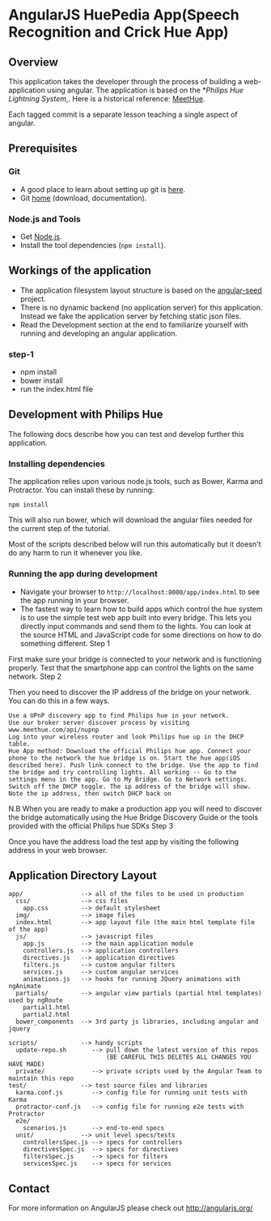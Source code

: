 # AngularJS HuePedia App(Speech Recognition and Crick Hue App)

## Overview

This application takes the developer through the process of building a web-application using
angular. The application is based on the **Philips Hue Lightning System*,. Here is a historical reference: [MeetHue](http://www.developers.meethue.com/).

Each tagged commit is a separate lesson teaching a single aspect of angular.

 

## Prerequisites

### Git

- A good place to learn about setting up git is [here][git-github].
- Git [home][git-home] (download, documentation).

### Node.js and Tools

- Get [Node.js][node-download].
- Install the tool dependencies (`npm install`).


## Workings of the application

- The application filesystem layout structure is based on the [angular-seed] project.
- There is no dynamic backend (no application server) for this application. Instead we fake the
  application server by fetching static json files.
- Read the Development section at the end to familiarize yourself with running and developing
  an angular application.

 
 

### step-1

- npm install
- bower install
- run the index.html file

  


## Development with Philips Hue

The following docs describe how you can test and develop further this application.


### Installing dependencies

The application relies upon various node.js tools, such as Bower, Karma and Protractor.  You can
install these by running:

```
npm install
```

This will also run bower, which will download the angular files needed for the current step of the
tutorial.

Most of the scripts described below will run this automatically but it doesn't do any harm to run
it whenever you like.

### Running the app during development

 
- Navigate your browser to `http://localhost:8000/app/index.html` to see the app running in your browser.
- The fastest way to learn how to build apps which control the hue system is to use the simple test web app built into every bridge. This lets you directly input commands and send them to the lights. You can look at the source HTML and JavaScript code for some directions on how to do something different.
Step 1

First make sure your bridge is connected to your network and is functioning properly. Test that the smartphone app can control the lights on the same network.
Step 2

Then you need to discover the IP address of the bridge on your network. You can do this in a few ways.

    Use a UPnP discovery app to find Philips hue in your network.
    Use our broker server discover process by visiting www.meethue.com/api/nupnp
    Log into your wireless router and look Philips hue up in the DHCP table.
    Hue App method: Download the official Philips hue app. Connect your phone to the network the hue bridge is on. Start the hue app(iOS described here). Push link connect to the bridge. Use the app to find the bridge and try controlling lights. All working -- Go to the settings menu in the app. Go to My Bridge. Go to Network settings. Switch off the DHCP toggle. The ip address of the bridge will show. Note the ip address, then switch DHCP back on

N.B When you are ready to make a production app you will need to discover the bridge automatically using the Hue Bridge Discovery Guide or the tools provided with the official Philips hue SDKs
Step 3

Once you have the address load the test app by visiting the following address in your web browser.

 
 

## Application Directory Layout

    app/                --> all of the files to be used in production
      css/              --> css files
        app.css         --> default stylesheet
      img/              --> image files
      index.html        --> app layout file (the main html template file of the app)
      js/               --> javascript files
        app.js          --> the main application module
        controllers.js  --> application controllers
        directives.js   --> application directives
        filters.js      --> custom angular filters
        services.js     --> custom angular services
        animations.js   --> hooks for running JQuery animations with ngAnimate
      partials/         --> angular view partials (partial html templates) used by ngRoute
        partial1.html
        partial2.html
      bower_components  --> 3rd party js libraries, including angular and jquery

    scripts/            --> handy scripts
      update-repo.sh       --> pull down the latest version of this repos
                               (BE CAREFUL THIS DELETES ALL CHANGES YOU HAVE MADE)
      private/             --> private scripts used by the Angular Team to maintain this repo
    test/               --> test source files and libraries
      karma.conf.js        --> config file for running unit tests with Karma
      protractor-conf.js   --> config file for running e2e tests with Protractor
      e2e/
        scenarios.js       --> end-to-end specs
      unit/             --> unit level specs/tests
        controllersSpec.js --> specs for controllers
        directivesSpec.js  --> specs for directives
        filtersSpec.js     --> specs for filters
        servicesSpec.js    --> specs for services

## Contact

For more information on AngularJS please check out http://angularjs.org/

[7 Zip]: http://www.7-zip.org/
[angular-seed]: https://github.com/angular/angular-seed
[DI]: http://docs.angularjs.org/guide/di
[directive]: http://docs.angularjs.org/guide/directive
[filterFilter]: http://docs.angularjs.org/api/ng/filter/filter
[git-home]: http://git-scm.com
[git-github]: http://help.github.com/set-up-git-redirect
[ngRepeat]: http://docs.angularjs.org/api/ng/directive/ngRepeat
[ngView]: http://docs.angularjs.org/api/ngRoute/directive/ngView
[node-download]: http://nodejs.org/download/
[$resource]: http://docs.angularjs.org/api/ngResource/service/$resource
[$route]: http://docs.angularjs.org/api/ngRoute/service/$route
[protractor]: https://github.com/angular/protractor
[jasmine]: http://pivotal.github.com/jasmine/
[karma]: http://karma-runner.github.io
